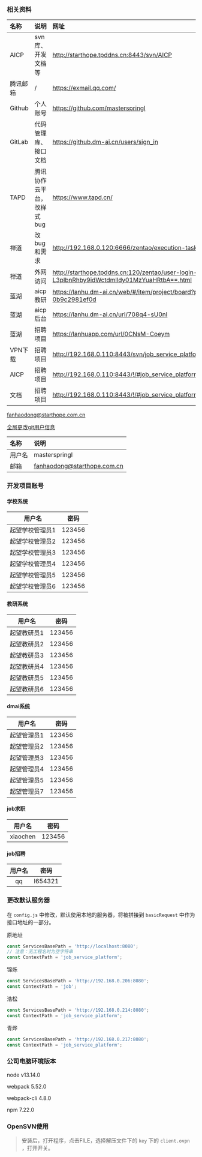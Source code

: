 ### 相关资料

| 名称     | 说明                      | 网址                                                         |
| :------- | :------------------------ | :----------------------------------------------------------- |
| AICP     | svn库、开发文档等         | http://starthope.tpddns.cn:8443/svn/AICP                     |
| 腾讯邮箱 | /                         | https://exmail.qq.com/                                       |
| Github   | 个人账号                  | https://github.com/masterspringl                             |
| GitLab   | 代码管理库、接口文档      | https://github.dm-ai.cn/users/sign_in                        |
| TAPD     | 腾讯协作云平台，改样式bug | https://www.tapd.cn/                                         |
| 禅道     | 改bug和需求               | http://192.168.0.120:6666/zentao/execution-task-12.html      |
| 禅道     | 外网访问                  | http://starthope.tpddns.cn:120/zentao/user-login-L3plbnRhby9idWctdmlldy01MzYuaHRtbA==.html |
| 蓝湖     | aicp教研                  | https://lanhu.dm-ai.cn/web/#/item/project/board?pid=a694a765-e65e-4a5c-9871-0b9c2981ef0d |
| 蓝湖     | aicp后台                  | https://lanhu.dm-ai.cn/url/708q4-sU0nI                       |
| 蓝湖     | 招聘项目                  | https://lanhuapp.com/url/0CNsM-Coeym                         |
| VPN下载  | 招聘项目                  | http://192.168.0.110:8443/svn/job_service_platform/job_service_platform_frontend |
| AICP     | 招聘项目                  | http://192.168.0.110:8443/!/#job_service_platform/view/head/job_service_platform_document |
| 文档     | 招聘项目                  | http://192.168.0.110:8443/!/#job_service_platform/view/head/job_service_platform_web |

fanhaodong@starthope.com.cn

[全局更改git用户信息](https://github.com/SpringLoach/origin-2021/blob/main/git/Git速查.md#提交操作者信息)    

| 名称   | 说明                        |
| :----- | :-------------------------- |
| 用户名 | masterspringl               |
| 邮箱   | fanhaodong@starthope.com.cn |



### 开发项目账号

#### 学校系统

|     用户名      |  密码  |
| :-------------: | :----: |
| 起望学校管理员1 | 123456 |
| 起望学校管理员2 | 123456 |
| 起望学校管理员3 | 123456 |
| 起望学校管理员4 | 123456 |
| 起望学校管理员5 | 123456 |
| 起望学校管理员6 | 123456 |

#### 教研系统

|   用户名    |  密码  |
| :---------: | :----: |
| 起望教研员1 | 123456 |
| 起望教研员2 | 123456 |
| 起望教研员3 | 123456 |
| 起望教研员4 | 123456 |
| 起望教研员5 | 123456 |
| 起望教研员6 | 123456 |

#### dmai系统

|   用户名    |  密码  |
| :---------: | :----: |
| 起望管理员1 | 123456 |
| 起望管理员2 | 123456 |
| 起望管理员3 | 123456 |
| 起望管理员4 | 123456 |
| 起望管理员5 | 123456 |
| 起望管理员7 | 123456 |

#### job求职

|  用户名  |  密码  |
| :------: | :----: |
| xiaochen | 123456 |

#### job招聘

| 用户名 |  密码   |
| :----: | :-----: |
|   qq   | l654321 |



### 更改默认服务器

在 `config.js` 中修改，默认使用本地的服务器，将被拼接到 `basicRequest` 中作为接口地址的一部分。

原地址

```javascript
const ServicesBasePath = 'http://localhost:8080';
// 注意：无工程名时为空字符串
const ContextPath = 'job_service_platform';
```

锦烁

```javascript
const ServicesBasePath = 'http://192.168.0.206:8080';
const ContextPath = 'job';
```

浩松

```javascript
const ServicesBasePath = 'http://192.168.0.214:8080';
const ContextPath = 'job_service_platform';
```

青烨

```javascript
const ServicesBasePath = 'http://192.168.0.217:8080';
const ContextPath = 'job_service_platform';
```



### 公司电脑环境版本

node v13.14.0

webpack 5.52.0 

webpack-cli 4.8.0

npm 7.22.0



### OpenSVN使用

> 安装后，打开程序，点击FILE，选择解压文件下的 `key` 下的 `client.ovpn` ，打开开关。

